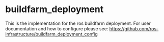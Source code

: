 # buildfarm_deployment

This is the implementation for the ros buildfarm deployment.
For user documentation and how to configure please see: https://github.com/ros-infrastructure/buildfarm_deployment_config
